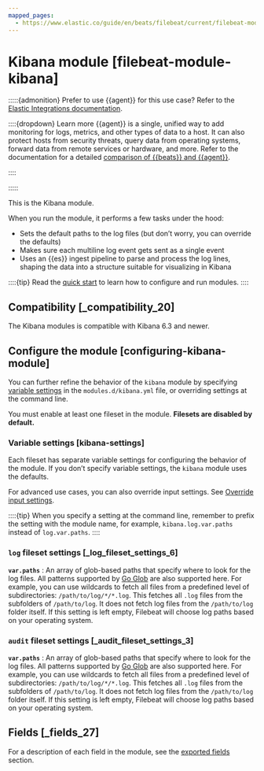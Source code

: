 ```yaml
---
mapped_pages:
  - https://www.elastic.co/guide/en/beats/filebeat/current/filebeat-module-kibana.html
---
```


# Kibana module [filebeat-module-kibana]

:::::{admonition} Prefer to use {{agent}} for this use case?
Refer to the [Elastic Integrations documentation](integration-docs://reference/kibana.md).

::::{dropdown} Learn more
{{agent}} is a single, unified way to add monitoring for logs, metrics, and other types of data to a host. It can also protect hosts from security threats, query data from operating systems, forward data from remote services or hardware, and more. Refer to the documentation for a detailed [comparison of {{beats}} and {{agent}}](docs-content://reference/fleet/index.md).

::::


:::::


This is the Kibana module.

When you run the module, it performs a few tasks under the hood:

* Sets the default paths to the log files (but don’t worry, you can override the defaults)
* Makes sure each multiline log event gets sent as a single event
* Uses an {{es}} ingest pipeline to parse and process the log lines, shaping the data into a structure suitable for visualizing in Kibana

::::{tip}
Read the [quick start](/reference/filebeat/filebeat-installation-configuration.md) to learn how to configure and run modules.
::::



## Compatibility [_compatibility_20]

The Kibana modules is compatible with Kibana 6.3 and newer.


## Configure the module [configuring-kibana-module]

You can further refine the behavior of the `kibana` module by specifying [variable settings](#kibana-settings) in the `modules.d/kibana.yml` file, or overriding settings at the command line.

You must enable at least one fileset in the module. **Filesets are disabled by default.**


### Variable settings [kibana-settings]

Each fileset has separate variable settings for configuring the behavior of the module. If you don’t specify variable settings, the `kibana` module uses the defaults.

For advanced use cases, you can also override input settings. See [Override input settings](/reference/filebeat/advanced-settings.md).

::::{tip}
When you specify a setting at the command line, remember to prefix the setting with the module name, for example, `kibana.log.var.paths` instead of `log.var.paths`.
::::



### `log` fileset settings [_log_fileset_settings_6]

**`var.paths`**
:   An array of glob-based paths that specify where to look for the log files. All patterns supported by [Go Glob](https://golang.org/pkg/path/filepath/#Glob) are also supported here. For example, you can use wildcards to fetch all files from a predefined level of subdirectories: `/path/to/log/*/*.log`. This fetches all `.log` files from the subfolders of `/path/to/log`. It does not fetch log files from the `/path/to/log` folder itself. If this setting is left empty, Filebeat will choose log paths based on your operating system.


### `audit` fileset settings [_audit_fileset_settings_3]

**`var.paths`**
:   An array of glob-based paths that specify where to look for the log files. All patterns supported by [Go Glob](https://golang.org/pkg/path/filepath/#Glob) are also supported here. For example, you can use wildcards to fetch all files from a predefined level of subdirectories: `/path/to/log/*/*.log`. This fetches all `.log` files from the subfolders of `/path/to/log`. It does not fetch log files from the `/path/to/log` folder itself. If this setting is left empty, Filebeat will choose log paths based on your operating system.


## Fields [_fields_27]

For a description of each field in the module, see the [exported fields](/reference/filebeat/exported-fields-kibana.md) section.
